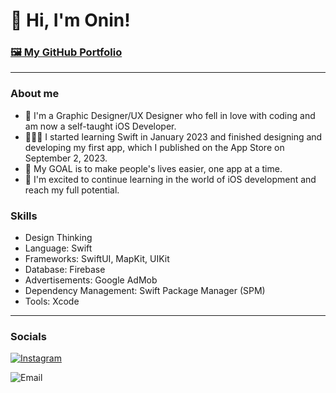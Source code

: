 # 👋 Hi, I'm Onin!

### [🖼️ My GitHub Portfolio](https://github.com/Onin-iOS/iOS-Developer-Portfolio)

***

###  About me

* 🎨 I'm a Graphic Designer/UX Designer who fell in love with coding and am now a self-taught iOS Developer.
* 🧑🏻‍💻 I started learning Swift in January 2023 and finished designing and developing my first app, which I published on the App Store on September 2, 2023.
* 🎯 My GOAL is to make people's lives easier, one app at a time.
* 🙏 I'm excited to continue learning in the world of iOS development and reach my full potential.

### Skills

* Design Thinking
* Language: Swift
* Frameworks: SwiftUI, MapKit, UIKit
* Database: Firebase
* Advertisements: Google AdMob
* Dependency Management: Swift Package Manager (SPM)
* Tools: Xcode 

---
### Socials 

[![Instagram](https://i.imgur.com/HeVBU6h.png)](https://www.instagram.com/oninizer/) 

![Email](https://i.imgur.com/WteCzm6.pngL)
